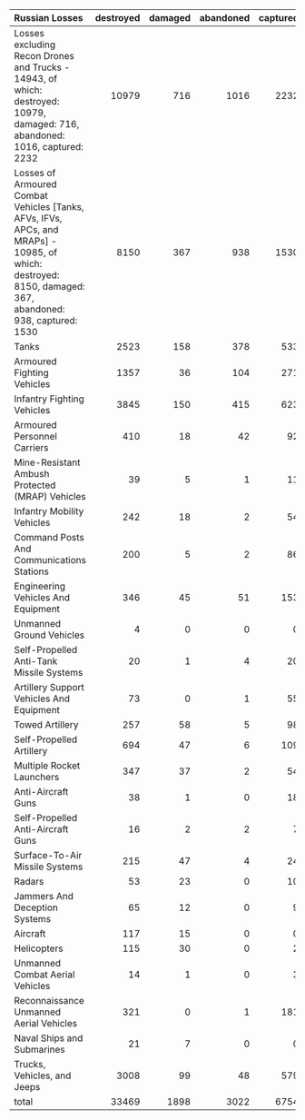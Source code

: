 | Russian Losses                                                                                                                                           |   destroyed |   damaged |   abandoned |   captured |   total |
|:---------------------------------------------------------------------------------------------------------------------------------------------------------|------------:|----------:|------------:|-----------:|--------:|
| Losses excluding Recon Drones and Trucks - 14943, of which: destroyed: 10979, damaged: 716, abandoned: 1016, captured: 2232                              |       10979 |       716 |        1016 |       2232 |   14943 |
| Losses of Armoured Combat Vehicles [Tanks, AFVs, IFVs, APCs, and MRAPs] - 10985, of which: destroyed: 8150, damaged: 367, abandoned: 938, captured: 1530 |        8150 |       367 |         938 |       1530 |   10985 |
| Tanks                                                                                                                                                    |        2523 |       158 |         378 |        533 |    3592 |
| Armoured Fighting Vehicles                                                                                                                               |        1357 |        36 |         104 |        271 |    1768 |
| Infantry Fighting Vehicles                                                                                                                               |        3845 |       150 |         415 |        623 |    5033 |
| Armoured Personnel Carriers                                                                                                                              |         410 |        18 |          42 |         92 |     562 |
| Mine-Resistant Ambush Protected  (MRAP) Vehicles                                                                                                         |          39 |         5 |           1 |         11 |      56 |
| Infantry Mobility Vehicles                                                                                                                               |         242 |        18 |           2 |         54 |     316 |
| Command Posts And Communications Stations                                                                                                                |         200 |         5 |           2 |         86 |     293 |
| Engineering Vehicles And Equipment                                                                                                                       |         346 |        45 |          51 |        153 |     595 |
| Unmanned Ground Vehicles                                                                                                                                 |           4 |         0 |           0 |          0 |       4 |
| Self-Propelled Anti-Tank Missile Systems                                                                                                                 |          20 |         1 |           4 |         20 |      45 |
| Artillery Support Vehicles And Equipment                                                                                                                 |          73 |         0 |           1 |         55 |     129 |
| Towed Artillery                                                                                                                                          |         257 |        58 |           5 |         98 |     418 |
| Self-Propelled Artillery                                                                                                                                 |         694 |        47 |           6 |        109 |     856 |
| Multiple Rocket Launchers                                                                                                                                |         347 |        37 |           2 |         54 |     440 |
| Anti-Aircraft Guns                                                                                                                                       |          38 |         1 |           0 |         18 |      57 |
| Self-Propelled Anti-Aircraft Guns                                                                                                                        |          16 |         2 |           2 |          7 |      27 |
| Surface-To-Air Missile Systems                                                                                                                           |         215 |        47 |           4 |         24 |     290 |
| Radars                                                                                                                                                   |          53 |        23 |           0 |         10 |      86 |
| Jammers And Deception Systems                                                                                                                            |          65 |        12 |           0 |          9 |      86 |
| Aircraft                                                                                                                                                 |         117 |        15 |           0 |          0 |     132 |
| Helicopters                                                                                                                                              |         115 |        30 |           0 |          2 |     147 |
| Unmanned Combat Aerial Vehicles                                                                                                                          |          14 |         1 |           0 |          3 |      18 |
| Reconnaissance Unmanned Aerial Vehicles                                                                                                                  |         321 |         0 |           1 |        181 |     503 |
| Naval Ships and Submarines                                                                                                                               |          21 |         7 |           0 |          0 |      28 |
| Trucks, Vehicles, and Jeeps                                                                                                                              |        3008 |        99 |          48 |        579 |    3734 |
| total                                                                                                                                                    |       33469 |      1898 |        3022 |       6754 |   45143 |
